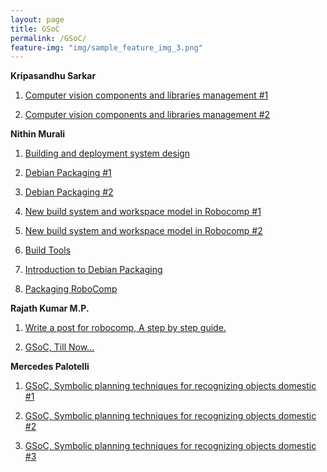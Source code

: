```yaml
---
layout: page
title: GSoC
permalink: /GSoC/
feature-img: "img/sample_feature_img_3.png"
---
```


**Kripasandhu Sarkar**

1. [Computer vision components and libraries management #1](http://robocomp.github.io/website/2015/07/02/kripa1.html)

2. [Computer vision components and libraries management #2](http://robocomp.github.io/website/2015/07/02/kripa2.html)

**Nithin Murali**

1. [Building and deployment system design](http://robocomp.github.io/website/2015/05/23/nithin2.html)

2. [Debian Packaging #1](http://robocomp.github.io/website/2015/06/12/nithin8.html)

3. [Debian Packaging #2](http://robocomp.github.io/website/2015/06/15/nithin7.html)

4. [New build system and workspace model in Robocomp #1](http://robocomp.github.io/website/2015/06/20/nithin4.html)

5. [New build system and workspace model in Robocomp #2](http://robocomp.github.io/website/2015/06/25/nithin5.html)

3. [Build Tools](http://robocomp.github.io/website/2015/06/26/nithin6.html)

4. [Introduction to Debian Packaging](http://robocomp.github.io/website/2015/05/23/nithin1.html)

7. [Packaging RoboComp](http://robocomp.github.io/website/2015/05/23/nithin3.html)

**Rajath Kumar M.P.**

1. [Write a post for robocomp, A step by step guide.](http://robocomp.github.io/website/2015/05/23/post_on_webpage.html)

2. [GSoC, Till Now...](http://robocomp.github.io/website/2015/06/25/rajath1.html)

**Mercedes Palotelli**

1. [GSoC, Symbolic planning techniques for recognizing objects domestic #1](http://robocomp.github.io/website/2015/06/12/mercedes1.html)

2. [GSoC, Symbolic planning techniques for recognizing objects domestic #2](http://robocomp.github.io/website/2015/06/15/mercedes2.html)

3. [GSoC, Symbolic planning techniques for recognizing objects domestic #3](http://robocomp.github.io/website/2015/06/17/mercedes3.html)

